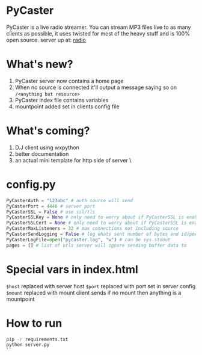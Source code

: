 # PyCaster
PyCaster is a live radio streamer. You can stream MP3 files live to as many clients as possible, it uses twisted for most of the heavy stuff and is 100% open source.
server up at: [radio](http://otku.ga:4446/)

# What's new?
1. PyCaster server now contains a home page
2. When no source is connected it'll output a message saying so on `/<anything but resource>`
3. PyCaster index file contains variables
4. mountpoint added set in clients config file

# What's coming?

1. D.J client using wxpython
2. better documentation
3. an actual mini template for http side of server
\
# config.py

```python
PyCasterAuth = "123abc" # auth source will send
PyCasterPort = 4446 # server port
PyCasterSSL = False # use ssl/tls
PyCasterSSLKey = None # only need to worry about if PyCasterSSL is enabled
PyCasterSSLCert = None # only need to worry about if PyCasterSSL is enabled
PyCasterMaxListeners = 32 # max connections not including source
PyCasterSendLogging = False # log whats sent number of bytes and id/peer
PyCasterLogFile=open("pycaster.log", "w") # can be sys.stdout
pages = [] # list of urls server will ignore sending buffer data to
```
# Special vars in index.html
`$host` replaced with server host
`$port` replaced with port set in server config
`$mount` replaced with mount client sends if no mount then anything is a mountpoint

# How to run 
```bash
pip -r requirements.txt
python server.py
``
